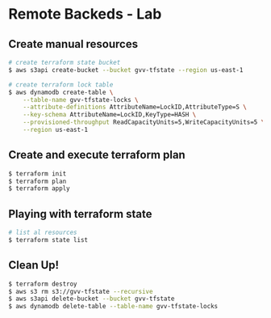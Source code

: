 # Remote Backeds - Lab

## Create manual resources

```bash
# create terraform state bucket
$ aws s3api create-bucket --bucket gvv-tfstate --region us-east-1

# create terraform lock table
$ aws dynamodb create-table \
    --table-name gvv-tfstate-locks \
    --attribute-definitions AttributeName=LockID,AttributeType=S \
    --key-schema AttributeName=LockID,KeyType=HASH \
    --provisioned-throughput ReadCapacityUnits=5,WriteCapacityUnits=5 \
    --region us-east-1
```

## Create and execute terraform plan

```bash
$ terraform init
$ terraform plan
$ terraform apply
```

## Playing with terraform state

```bash
# list al resources
$ terraform state list
```

## Clean Up!

```bash
$ terraform destroy
$ aws s3 rm s3://gvv-tfstate --recursive
$ aws s3api delete-bucket --bucket gvv-tfstate
$ aws dynamodb delete-table --table-name gvv-tfstate-locks
```
